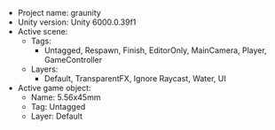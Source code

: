 <!-- UNITY CODE ASSIST INSTRUCTIONS START -->
- Project name: graunity
- Unity version: Unity 6000.0.39f1
- Active scene:
  - Tags:
    - Untagged, Respawn, Finish, EditorOnly, MainCamera, Player, GameController
  - Layers:
    - Default, TransparentFX, Ignore Raycast, Water, UI
- Active game object:
  - Name: 5.56x45mm
  - Tag: Untagged
  - Layer: Default
<!-- UNITY CODE ASSIST INSTRUCTIONS END -->